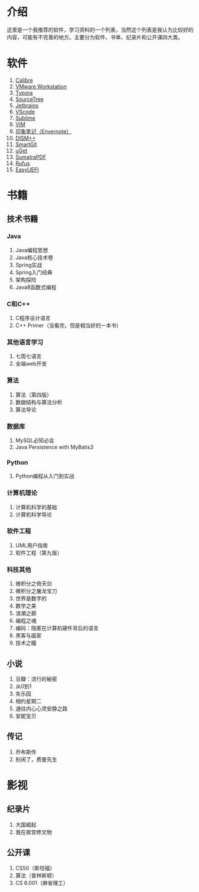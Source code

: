 # 介绍

这里是一个我推荐的软件，学习资料的一个列表，当然这个列表是我认为比较好的内容，可能有不完善的地方。主要分为软件、书单、纪录片和公开课四大类。

# 软件

1. [Calibre](http://calibre-ebook.com/)
2. [VMware Workstation](http://www.vmware.com/products/workstation.html)
3. [Typora](http://www.typora.io/)
4. [SourceTree](https://www.sourcetreeapp.com/)
5. [Jetbrains](https://www.jetbrains.com/)
6. [VScode](https://code.visualstudio.com/)
7. [Sublime](https://www.sublimetext.com/)
8. [VIM](http://www.vim.org/)
9. [印象笔记（Envernote）](https://www.yinxiang.com/)
10. [DISM++](https://www.chuyu.me/zh-Hans/index.html)
21. [SmartGit](http://www.syntevo.com/smartgit/)
12. [uGet](http://ugetdm.com/)
13. [SumatraPDF](http://www.sumatrapdfreader.org/)
14. [Rufus](http://rufus.akeo.ie/)
15. [EasyUEFI](http://rufus.akeo.ie/)

# 书籍

## 技术书籍

### Java

1. Java编程思想
2. Java核心技术卷
3. Spring实战
4. Spring入门经典
5. 架构探险
6. Java8函数式编程

### C和C++

1. C程序设计语言
2. C++ Primer（没看完，但是相当好的一本书）

### 其他语言学习
1. 七周七语言
2. 全端web开发

### 算法

1. 算法（第四版）
2. 数据结构与算法分析
3. 算法导论

### 数据库

1. MySQL必知必会
2. Java Persistence with MyBatis3

### Python

1. Python编程从入门到实战

### 计算机理论

1. 计算机科学的基础
2. 计算机科学导论

### 软件工程

1. UML用户指南
2. 软件工程（第九版）

### 科技其他

1. 微积分之倚天剑
2. 微积分之屠龙宝刀
3. 世界是数字的
4. 数学之美
5. 浪潮之巅
6. 编程之魂
7. 编码：隐匿在计算机硬件背后的语言
8. 黑客与画家
9. 技术之瞳

## 小说

1. 豆瓣：流行的秘密
2. 从0到1
3. 失乐园
4. 相约星期二
5. 通往内心心灵安静之路
6. 安妮宝贝

## 传记

1. 乔布斯传
2. 别闹了，费曼先生

# 影视

## 纪录片

1. 大国崛起
2. 我在故宫修文物

## 公开课

1. CS50（斯坦福）
2. 算法（普林斯顿）
2. CS 6.001（麻省理工）
